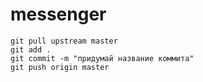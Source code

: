 # messenger

```
git pull upstream master
git add .
git commit -m "придумай название коммита"
git push origin master

```
